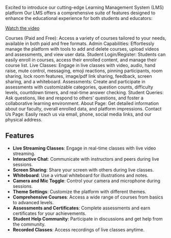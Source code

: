 Excited to introduce our cutting-edge Learning Management System (LMS) platform
Our LMS offers a comprehensive suite of features designed to enhance the educational experience for both students and educators:

[Watch the video](https://github.com/ashiii1/EduOcean/blob/master/contentstudio-video_7pqgBoWu.mp4)


Courses (Paid and Free): Access a variety of courses tailored to your needs, available in both paid and free formats.
Admin Capabilities: Effortlessly manage the platform with tools to add and delete courses, upload videos and assessments, and view user data.
Student Login/Register: Students can easily enroll in courses, access their enrolled content, and manage their course list.
Live Classes: Engage in live classes with video, audio, hand raise, mute control, messaging, emoji reactions, pinning participants, room sharing, lock room features, image/pdf link sharing, feedback, screen sharing, and a whiteboard.
Assessments: Create and participate in assessments with customizable categories, question counts, difficulty levels, countdown timers, and real-time answer checking.
Student Queries: Ask questions, like and respond to others' questions, and foster a collaborative learning environment.
About Page: Get detailed information about our faculty, overall enrolled data, and platform impressions.
Contact Us Page: Easily reach us via email, phone, social media links, and our physical address.


## Features
- **Live Streaming Classes**: Engage in real-time classes with live video streaming.
- **Interactive Chat**: Communicate with instructors and peers during live sessions.
- **Screen Sharing**: Share your screen with others during live classes.
- **Whiteboard**: Use a virtual whiteboard for illustrations and notes.
- **Camera and Mic Toggle**: Control your camera and microphone during sessions.
- **Theme Settings**: Customize the platform with different themes.
- **Comprehensive Courses**: Access a wide range of courses from basics to advanced levels.
- **Assessments and Certificates**: Complete assessments and earn certificates for your achievements.
- **Student Help Community**: Participate in discussions and get help from the community.
- **Recorded Classes**: Access recordings of live classes anytime.
